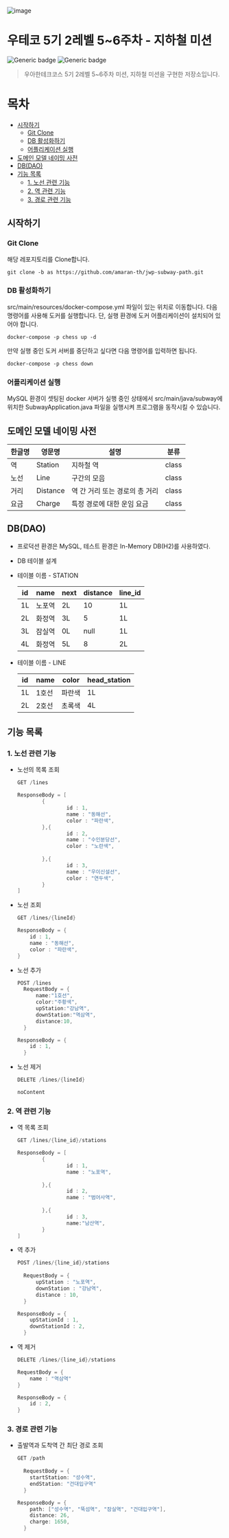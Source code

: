 ![image](https://user-images.githubusercontent.com/81465068/219571225-27face3f-67dd-4264-85a6-de09b521e7f5.png)

# 우테코 5기 2레벨 5~6주차 - 지하철 미션

![Generic badge](https://img.shields.io/badge/level2-week5~6-green.svg)
![Generic badge](https://img.shields.io/badge/version-1.0.1-brightgreen.svg)

> 우아한테크코스 5기 2레벨 5~6주차 미션, 지하철 미션을 구현한 저장소입니다.


# 목차
- [시작하기](#시작하기)
  - [Git Clone](#git-clone)
  - [DB 활성화하기](#db-활성화하기)
  - [어플리케이션 실행](#어플리케이션-실행)
- [도메인 모델 네이밍 사전](#도메인-모델-네이밍-사전)
- [DB(DAO)](#dbdao)
- [기능 목록](#기능-목록)
  - [1. 노선 관련 기능](#1-노선-관련-기능)
  - [2. 역 관련 기능](#2-역-관련-기능)
  - [3. 경로 관련 기능](#3-경로-관련-기능)


## 시작하기
### Git Clone
해당 레포지토리를 Clone합니다.
```
git clone -b as https://github.com/amaran-th/jwp-subway-path.git
```
### DB 활성화하기
src/main/resources/docker-compose.yml 파일이 있는 위치로 이동합니다.
다음 명령어를 사용해 도커를 실행합니다.
단, 실행 환경에 도커 어플리케이션이 설치되어 있어야 합니다.
```shell
docker-compose -p chess up -d
```
만약 실행 중인 도커 서버를 중단하고 싶다면 다음 명령어를 입력하면 됩니다.
```
docker-compose -p chess down
```
### 어플리케이션 실행
MySQL 환경이 셋팅된 docker 서버가 실행 중인 상태에서 src/main/java/subway에 위치한 SubwayApplication.java 파일을 실행시켜 프로그램을 동작시킬 수 있습니다.

## 도메인 모델 네이밍 사전
| 한글명 | 영문명      | 설명                 | 분류    |
|-----|----------|--------------------|-------|
| 역   | Station  | 지하철 역              | class |
| 노선  | Line     | 구간의 모음             | class |
| 거리  | Distance | 역 간 거리 또는 경로의 총 거리 | class |
| 요금  | Charge   | 특정 경로에 대한 운임 요금    | class |

## DB(DAO)

- 프로덕션 환경은 MySQL, 테스트 환경은 In-Memory DB(H2)를 사용하였다.
- DB 테이블 설계
- 테이블 이름 - STATION

  | id | name | next | distance | line_id |
  | ---- | ---- |------|----------| -------- |
  | 1L | 노포역 | 2L | 10 | 1L |
  | 2L | 화정역 | 3L | 5 | 1L |
  | 3L | 잠실역 | 0L | null | 1L |
  | 4L | 화정역 | 5L | 8 | 2L |


- 테이블 이름 - LINE

  | id | name | color | head_station |
  | --- | --- |-------| ------------ |
  | 1L | 1호선 | 파란색 | 1L |
  | 2L | 2호선 | 초록색 | 4L |


## 기능 목록
### 1. 노선 관련 기능

- 노선의 목록 조회
    
    ```java
    GET /lines
    ```
    
    ```java
    ResponseBody = [
            {
                    id : 1,
                    name : "동해선",
                    color : "파란색",
            },{
                    id : 2,
                    name : "수인분당선",
                    color : "노란색",
                    
            },{
                    id : 3,
                    name : "우이신설선",
                    color : "연두색",
            }
    ]
    ```
    
- 노선 조회
    
    ```java
    GET /lines/{lineId}
    ```
    
    ```java
    ResponseBody = {
        id : 1,
        name : "동해선",
        color : "파란색",
    }
    ```
    
- 노선 추가
    
    ```java
    POST /lines
      RequestBody = {
          name:"1호선",
          color:"주황색",
          upStation:"강남역",
          downStation:"역삼역",
          distance:10,
      }
    ```
    
    ```java
    ResponseBody = {
        id : 1,
      }
    ```
    
- 노선 제거
    
    ```java
    DELETE /lines/{lineId}
    ```
    
    ```java
    noContent
    ```
    

### 2. 역 관련 기능

- 역 목록 조회
    
    ```java
    GET /lines/{line_id}/stations
    ```
    
    ```java
    ResponseBody = [
            {
                    id : 1,
                    name : "노포역",
                    
            },{
                    id : 2,
                    name : "범어사역",
                    
            },{
                    id : 3,
                    name:"남산역",
            }
    ]
    ```
    
- 역 추가
    
    ```java
    POST /lines/{line_id}/stations
      
      RequestBody = {
          upStation : "노포역",
          downStation : "강남역",
          distance : 10,
      }
    ```
    
    ```java
    ResponseBody = {
        upStationId : 1,
        downStationId : 2,
      }
    ```
    
- 역 제거
    
    ```java
    DELETE /lines/{line_id}/stations
    
    RequestBody = {
        name : "역삼역"
    }
    ```
    
    ```java
    ResponseBody = {
        id : 2,
    }
    ```
    

### 3. 경로 관련 기능

- 출발역과 도착역 간 최단 경로 조회
    
    ```java
    GET /path
      
      RequestBody = {
        startStation: "성수역",
        endStation: "건대입구역"
      }
    ```
    
    ```java
    ResponseBody = {
        path: ["성수역", "뚝섬역", "잠실역", "건대입구역"],
        distance: 26,
        charge: 1650,
      }
    ```
